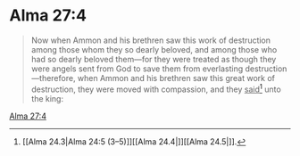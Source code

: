 # Alma 27:4

> Now when Ammon and his brethren saw this work of destruction among those whom they so dearly beloved, and among those who had so dearly beloved them—for they were treated as though they were angels sent from God to save them from everlasting destruction—therefore, when Ammon and his brethren saw this great work of destruction, they were moved with compassion, and they <u>said</u>[^a] unto the king:

[Alma 27:4](https://www.churchofjesuschrist.org/study/scriptures/bofm/alma/27?lang=eng&id=p4#p4)


[^a]: [[Alma 24.3|Alma 24:5 (3–5)]][[Alma 24.4|]][[Alma 24.5|]].  
